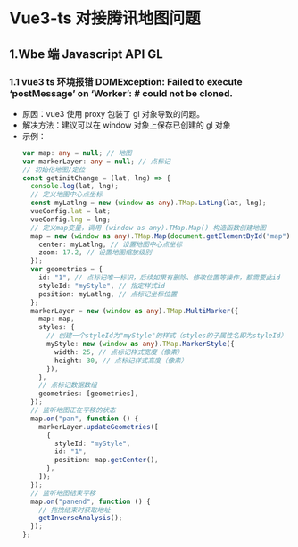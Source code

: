 # Vue3-ts 对接腾讯地图问题

## 1.Wbe 端 Javascript API GL

### 1.1 vue3 ts 环境报错 DOMException: Failed to execute ‘postMessage’ on ‘Worker’: # could not be cloned.

- 原因：vue3 使用 proxy 包装了 gl 对象导致的问题。
- 解决方法：建议可以在 window 对象上保存已创建的 gl 对象
- 示例：
  ```ts
  var map: any = null; // 地图
  var markerLayer: any = null; // 点标记
  // 初始化地图/定位
  const getinitChange = (lat, lng) => {
    console.log(lat, lng);
    // 定义地图中心点坐标
    const myLatlng = new (window as any).TMap.LatLng(lat, lng);
    vueConfig.lat = lat;
    vueConfig.lng = lng;
    // 定义map变量，调用 (window as any).TMap.Map() 构造函数创建地图
    map = new (window as any).TMap.Map(document.getElementById("map"), {
      center: myLatlng, // 设置地图中心点坐标
      zoom: 17.2, // 设置地图缩放级别
    });
    var geometries = {
      id: "1", // 点标记唯一标识，后续如果有删除、修改位置等操作，都需要此id
      styleId: "myStyle", // 指定样式id
      position: myLatlng, // 点标记坐标位置
    };
    markerLayer = new (window as any).TMap.MultiMarker({
      map: map,
      styles: {
        // 创建一个styleId为"myStyle"的样式（styles的子属性名即为styleId）
        myStyle: new (window as any).TMap.MarkerStyle({
          width: 25, // 点标记样式宽度（像素）
          height: 30, // 点标记样式高度（像素）
        }),
      },
      // 点标记数据数组
      geometries: [geometries],
    });
    // 监听地图正在平移的状态
    map.on("pan", function () {
      markerLayer.updateGeometries([
        {
          styleId: "myStyle",
          id: "1",
          position: map.getCenter(),
        },
      ]);
    });
    // 监听地图结束平移
    map.on("panend", function () {
      // 拖拽结束时获取地址
      getInverseAnalysis();
    });
  };
  ```
